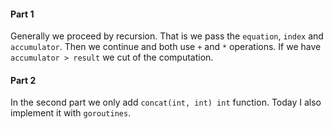 #### Part 1

Generally we proceed by recursion. That is we pass the `equation`, `index` and `accumulator`. Then we continue and both use `+` and `*` operations. If we have `accumulator > result` we cut of the computation.

#### Part 2

In the second part we only add `concat(int, int) int` function. Today I also implement it with `goroutines`.
